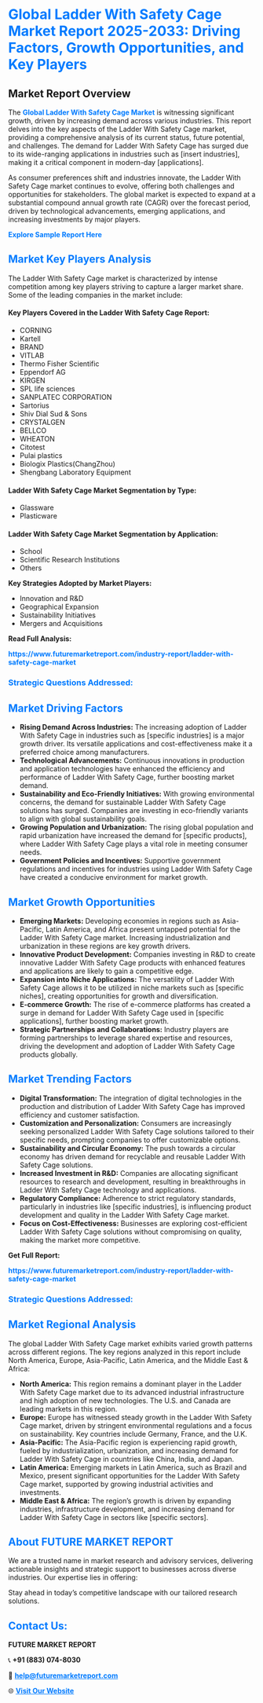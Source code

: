 <h1 style="color: #007BFF;">Global Ladder With Safety Cage Market Report 2025-2033: Driving Factors, Growth Opportunities, and Key Players</h1>

<section id="overview">
<h2>Market Report Overview</h2>
<p>The <a href="https://www.futuremarketreport.com/industry-report/ladder-with-safety-cage-market" style="color: #007BFF; text-decoration: none;"><strong>Global Ladder With Safety Cage Market</strong></a> is witnessing significant growth, driven by increasing demand across various industries. This report delves into the key aspects of the Ladder With Safety Cage market, providing a comprehensive analysis of its current status, future potential, and challenges. The demand for Ladder With Safety Cage has surged due to its wide-ranging applications in industries such as [insert industries], making it a critical component in modern-day [applications].</p>
<p>As consumer preferences shift and industries innovate, the Ladder With Safety Cage market continues to evolve, offering both challenges and opportunities for stakeholders. The global market is expected to expand at a substantial compound annual growth rate (CAGR) over the forecast period, driven by technological advancements, emerging applications, and increasing investments by major players.</p>
</section>

<section id="overview">
<p><a href="https://www.futuremarketreport.com/request-sample/reportId=33589" style="color: #007BFF; text-decoration: none;"><strong>Explore Sample Report Here</strong></a></p>
</section>

<section id="key-players">
<h2 style="color: #007BFF;">Market Key Players Analysis</h2>
<p>The Ladder With Safety Cage market is characterized by intense competition among key players striving to capture a larger market share. Some of the leading companies in the market include:</p>
<h4>Key Players Covered in the Ladder With Safety Cage Report:</h4>
<ul><li>CORNING</li><li>Kartell</li><li>BRAND</li><li>VITLAB</li><li>Thermo Fisher Scientific</li><li>Eppendorf AG</li><li>KIRGEN</li><li>SPL life sciences</li><li>SANPLATEC CORPORATION</li><li>Sartorius</li><li>Shiv Dial Sud &amp; Sons</li><li>CRYSTALGEN</li><li>BELLCO</li><li>WHEATON</li><li>Citotest</li><li>Pulai plastics</li><li>Biologix Plastics(ChangZhou)</li><li>Shengbang Laboratory Equipment</li></ul>
<h4>Ladder With Safety Cage Market Segmentation by Type:</h4>
<ul><li>Glassware</li><li>Plasticware</li></ul>

<h4>Ladder With Safety Cage Market Segmentation by Application:</h4>
<ul><li>School</li><li>Scientific Research Institutions</li><li>Others</li></ul>
<p><strong>Key Strategies Adopted by Market Players:</strong></p>
<ul>
<li>Innovation and R&D</li>
<li>Geographical Expansion</li>
<li>Sustainability Initiatives</li>
<li>Mergers and Acquisitions</li>
</ul>
</section>

<section>
<p><strong>Read Full Analysis: </strong></p><a href="https://www.futuremarketreport.com/industry-report/ladder-with-safety-cage-market" style="color: #007BFF; text-decoration: none;"><strong>https://www.futuremarketreport.com/industry-report/ladder-with-safety-cage-market</strong></a>
<h3 style="color: #007BFF;">Strategic Questions Addressed:</h3>
</section>

<section id="driving-factors">
<h2 style="color: #007BFF;">Market Driving Factors</h2>
<ul>
<li><strong>Rising Demand Across Industries:</strong> The increasing adoption of Ladder With Safety Cage in industries such as [specific industries] is a major growth driver. Its versatile applications and cost-effectiveness make it a preferred choice among manufacturers.</li>
<li><strong>Technological Advancements:</strong> Continuous innovations in production and application technologies have enhanced the efficiency and performance of Ladder With Safety Cage, further boosting market demand.</li>
<li><strong>Sustainability and Eco-Friendly Initiatives:</strong> With growing environmental concerns, the demand for sustainable Ladder With Safety Cage solutions has surged. Companies are investing in eco-friendly variants to align with global sustainability goals.</li>
<li><strong>Growing Population and Urbanization:</strong> The rising global population and rapid urbanization have increased the demand for [specific products], where Ladder With Safety Cage plays a vital role in meeting consumer needs.</li>
<li><strong>Government Policies and Incentives:</strong> Supportive government regulations and incentives for industries using Ladder With Safety Cage have created a conducive environment for market growth.</li>
</ul>
</section>

<section id="growth-opportunities">
<h2 style="color: #007BFF;">Market Growth Opportunities</h2>
<ul>
<li><strong>Emerging Markets:</strong> Developing economies in regions such as Asia-Pacific, Latin America, and Africa present untapped potential for the Ladder With Safety Cage market. Increasing industrialization and urbanization in these regions are key growth drivers.</li>
<li><strong>Innovative Product Development:</strong> Companies investing in R&D to create innovative Ladder With Safety Cage products with enhanced features and applications are likely to gain a competitive edge.</li>
<li><strong>Expansion into Niche Applications:</strong> The versatility of Ladder With Safety Cage allows it to be utilized in niche markets such as [specific niches], creating opportunities for growth and diversification.</li>
<li><strong>E-commerce Growth:</strong> The rise of e-commerce platforms has created a surge in demand for Ladder With Safety Cage used in [specific applications], further boosting market growth.</li>
<li><strong>Strategic Partnerships and Collaborations:</strong> Industry players are forming partnerships to leverage shared expertise and resources, driving the development and adoption of Ladder With Safety Cage products globally.</li>
</ul>
</section>

<section id="trending-factors">
<h2 style="color: #007BFF;">Market Trending Factors</h2>
<ul>
<li><strong>Digital Transformation:</strong> The integration of digital technologies in the production and distribution of Ladder With Safety Cage has improved efficiency and customer satisfaction.</li>
<li><strong>Customization and Personalization:</strong> Consumers are increasingly seeking personalized Ladder With Safety Cage solutions tailored to their specific needs, prompting companies to offer customizable options.</li>
<li><strong>Sustainability and Circular Economy:</strong> The push towards a circular economy has driven demand for recyclable and reusable Ladder With Safety Cage solutions.</li>
<li><strong>Increased Investment in R&D:</strong> Companies are allocating significant resources to research and development, resulting in breakthroughs in Ladder With Safety Cage technology and applications.</li>
<li><strong>Regulatory Compliance:</strong> Adherence to strict regulatory standards, particularly in industries like [specific industries], is influencing product development and quality in the Ladder With Safety Cage market.</li>
<li><strong>Focus on Cost-Effectiveness:</strong> Businesses are exploring cost-efficient Ladder With Safety Cage solutions without compromising on quality, making the market more competitive.</li>
</ul>
</section>

<section>
<p><strong>Get Full Report: </strong></p><a href="https://www.futuremarketreport.com/industry-report/ladder-with-safety-cage-market" style="color: #007BFF; text-decoration: none;"><strong>https://www.futuremarketreport.com/industry-report/ladder-with-safety-cage-market</strong></a>
<h3 style="color: #007BFF;">Strategic Questions Addressed:</h3>
</section>


<section id="regional-analysis">
<h2 style="color: #007BFF;">Market Regional Analysis</h2>
<p>The global Ladder With Safety Cage market exhibits varied growth patterns across different regions. The key regions analyzed in this report include North America, Europe, Asia-Pacific, Latin America, and the Middle East & Africa:</p>
<ul>
<li><strong>North America:</strong> This region remains a dominant player in the Ladder With Safety Cage market due to its advanced industrial infrastructure and high adoption of new technologies. The U.S. and Canada are leading markets in this region.</li>
<li><strong>Europe:</strong> Europe has witnessed steady growth in the Ladder With Safety Cage market, driven by stringent environmental regulations and a focus on sustainability. Key countries include Germany, France, and the U.K.</li>
<li><strong>Asia-Pacific:</strong> The Asia-Pacific region is experiencing rapid growth, fueled by industrialization, urbanization, and increasing demand for Ladder With Safety Cage in countries like China, India, and Japan.</li>
<li><strong>Latin America:</strong> Emerging markets in Latin America, such as Brazil and Mexico, present significant opportunities for the Ladder With Safety Cage market, supported by growing industrial activities and investments.</li>
<li><strong>Middle East & Africa:</strong> The region’s growth is driven by expanding industries, infrastructure development, and increasing demand for Ladder With Safety Cage in sectors like [specific sectors].</li>
</ul>
</section>

<footer>
<h2 style="color: #007BFF;">About FUTURE MARKET REPORT</h2>
<p>We are a trusted name in market research and advisory services, delivering actionable insights and strategic support to businesses across diverse industries. Our expertise lies in offering:</p>

<p>Stay ahead in today’s competitive landscape with our tailored research solutions.</p>

<h2 style="color: #007BFF;">Contact Us:</h2>
<p><strong>FUTURE MARKET REPORT</strong></p>
<p>📞 <strong>+91 (883) 074-8030</strong></p>
<p>📧 <strong><a href="mailto:help@futuremarketreport.com" style="color: #007BFF;">help@futuremarketreport.com</a></strong></p>
<p>🌐 <strong><a href="https://www.futuremarketreport.com/" style="color: #007BFF;">Visit Our Website</a></strong></p>
</footer>